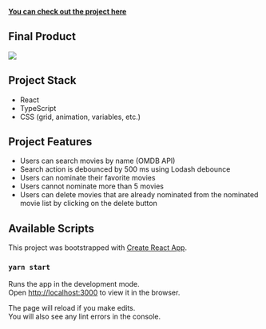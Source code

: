 **[You can check out the project here](https://xenodochial-bell-c0b4c5.netlify.app/)**

## Final Product

![](shoppies.gif)

## Project Stack

- React
- TypeScript
- CSS (grid, animation, variables, etc.)

## Project Features

- Users can search movies by name (OMDB API)
- Search action is debounced by 500 ms using Lodash debounce
- Users can nominate their favorite movies
- Users cannot nominate more than 5 movies
- Users can delete movies that are already nominated from the nominated movie list by clicking on the delete button

## Available Scripts

This project was bootstrapped with [Create React App](https://github.com/facebook/create-react-app).

### `yarn start`

Runs the app in the development mode.<br />
Open [http://localhost:3000](http://localhost:3000) to view it in the browser.

The page will reload if you make edits.<br />
You will also see any lint errors in the console.
